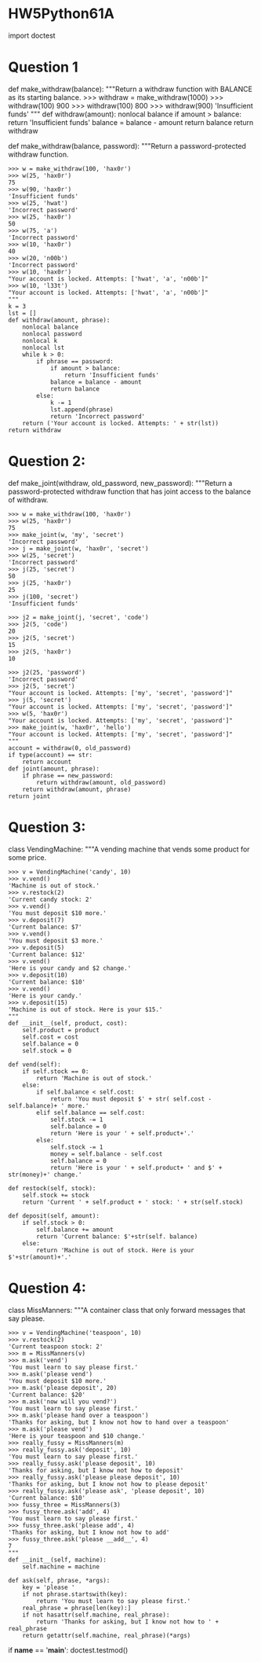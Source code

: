 # HW5Python61A
import doctest

# Question 1
def make_withdraw(balance):
    """Return a withdraw function with BALANCE as its starting balance.
    >>> withdraw = make_withdraw(1000)
    >>> withdraw(100)
    900
    >>> withdraw(100)
    800
    >>> withdraw(900)
    'Insufficient funds'
    """
    def withdraw(amount):
        nonlocal balance
        if amount > balance:
           return 'Insufficient funds'
        balance = balance - amount
        return balance
    return withdraw

def make_withdraw(balance, password):
    """Return a password-protected withdraw function.

    >>> w = make_withdraw(100, 'hax0r')
    >>> w(25, 'hax0r')
    75
    >>> w(90, 'hax0r')
    'Insufficient funds'
    >>> w(25, 'hwat')
    'Incorrect password'
    >>> w(25, 'hax0r')
    50
    >>> w(75, 'a')
    'Incorrect password'
    >>> w(10, 'hax0r')
    40
    >>> w(20, 'n00b')
    'Incorrect password'
    >>> w(10, 'hax0r')
    "Your account is locked. Attempts: ['hwat', 'a', 'n00b']"
    >>> w(10, 'l33t')
    "Your account is locked. Attempts: ['hwat', 'a', 'n00b']"
    """
    k = 3
    lst = []
    def withdraw(amount, phrase):
        nonlocal balance
        nonlocal password
        nonlocal k
        nonlocal lst
        while k > 0:
            if phrase == password:
                if amount > balance:
                    return 'Insufficient funds'
                balance = balance - amount
                return balance
            else:
                k -= 1
                lst.append(phrase)
                return 'Incorrect password'
        return ('Your account is locked. Attempts: ' + str(lst))
    return withdraw

# Question 2:
def make_joint(withdraw, old_password, new_password):
    """Return a password-protected withdraw function that has joint access to
    the balance of withdraw.

    >>> w = make_withdraw(100, 'hax0r')
    >>> w(25, 'hax0r')
    75
    >>> make_joint(w, 'my', 'secret')
    'Incorrect password'
    >>> j = make_joint(w, 'hax0r', 'secret')
    >>> w(25, 'secret')
    'Incorrect password'
    >>> j(25, 'secret')
    50
    >>> j(25, 'hax0r')
    25
    >>> j(100, 'secret')
    'Insufficient funds'

    >>> j2 = make_joint(j, 'secret', 'code')
    >>> j2(5, 'code')
    20
    >>> j2(5, 'secret')
    15
    >>> j2(5, 'hax0r')
    10

    >>> j2(25, 'password')
    'Incorrect password'
    >>> j2(5, 'secret')
    "Your account is locked. Attempts: ['my', 'secret', 'password']"
    >>> j(5, 'secret')
    "Your account is locked. Attempts: ['my', 'secret', 'password']"
    >>> w(5, 'hax0r')
    "Your account is locked. Attempts: ['my', 'secret', 'password']"
    >>> make_joint(w, 'hax0r', 'hello')
    "Your account is locked. Attempts: ['my', 'secret', 'password']"
    """
    account = withdraw(0, old_password)
    if type(account) == str:
        return account
    def joint(amount, phrase):
        if phrase == new_password:
            return withdraw(amount, old_password)
        return withdraw(amount, phrase)
    return joint

# Question 3:
class VendingMachine:
    """A vending machine that vends some product for some price.

    >>> v = VendingMachine('candy', 10)
    >>> v.vend()
    'Machine is out of stock.'
    >>> v.restock(2)
    'Current candy stock: 2'
    >>> v.vend()
    'You must deposit $10 more.'
    >>> v.deposit(7)
    'Current balance: $7'
    >>> v.vend()
    'You must deposit $3 more.'
    >>> v.deposit(5)
    'Current balance: $12'
    >>> v.vend()
    'Here is your candy and $2 change.'
    >>> v.deposit(10)
    'Current balance: $10'
    >>> v.vend()
    'Here is your candy.'
    >>> v.deposit(15)
    'Machine is out of stock. Here is your $15.'
    """
    def __init__(self, product, cost):
        self.product = product 
        self.cost = cost
        self.balance = 0
        self.stock = 0
        
    def vend(self):
        if self.stock == 0:
            return 'Machine is out of stock.'
        else:
            if self.balance < self.cost:
                return 'You must deposit $' + str( self.cost - self.balance)+ ' more.'
            elif self.balance == self.cost:
                self.stock -= 1
                self.balance = 0
                return 'Here is your ' + self.product+'.' 
            else:
                self.stock -= 1
                money = self.balance - self.cost
                self.balance = 0
                return 'Here is your ' + self.product+ ' and $' + str(money)+' change.'
            
    def restock(self, stock):
        self.stock += stock
        return 'Current ' + self.product + ' stock: ' + str(self.stock)
    
    def deposit(self, amount):
        if self.stock > 0:
            self.balance += amount
            return 'Current balance: $'+str(self. balance)
        else:
            return 'Machine is out of stock. Here is your $'+str(amount)+'.'

# Question 4:
class MissManners:
    """A container class that only forward messages that say please.

    >>> v = VendingMachine('teaspoon', 10)
    >>> v.restock(2)
    'Current teaspoon stock: 2'
    >>> m = MissManners(v)
    >>> m.ask('vend')
    'You must learn to say please first.'
    >>> m.ask('please vend')
    'You must deposit $10 more.'
    >>> m.ask('please deposit', 20)
    'Current balance: $20'
    >>> m.ask('now will you vend?')
    'You must learn to say please first.'
    >>> m.ask('please hand over a teaspoon')
    'Thanks for asking, but I know not how to hand over a teaspoon'
    >>> m.ask('please vend')
    'Here is your teaspoon and $10 change.'
    >>> really_fussy = MissManners(m)
    >>> really_fussy.ask('deposit', 10)
    'You must learn to say please first.'
    >>> really_fussy.ask('please deposit', 10)
    'Thanks for asking, but I know not how to deposit'
    >>> really_fussy.ask('please please deposit', 10)
    'Thanks for asking, but I know not how to please deposit'
    >>> really_fussy.ask('please ask', 'please deposit', 10)
    'Current balance: $10'
    >>> fussy_three = MissManners(3)
    >>> fussy_three.ask('add', 4)
    'You must learn to say please first.'
    >>> fussy_three.ask('please add', 4)
    'Thanks for asking, but I know not how to add'
    >>> fussy_three.ask('please __add__', 4)
    7
    """
    def __init__(self, machine):
        self.machine = machine
        
    def ask(self, phrase, *args):
        key = 'please '
        if not phrase.startswith(key):
            return 'You must learn to say please first.'
        real_phrase = phrase[len(key):]
        if not hasattr(self.machine, real_phrase):
            return 'Thanks for asking, but I know not how to ' + real_phrase
        return getattr(self.machine, real_phrase)(*args)

if __name__ == '__main__':
    doctest.testmod()
